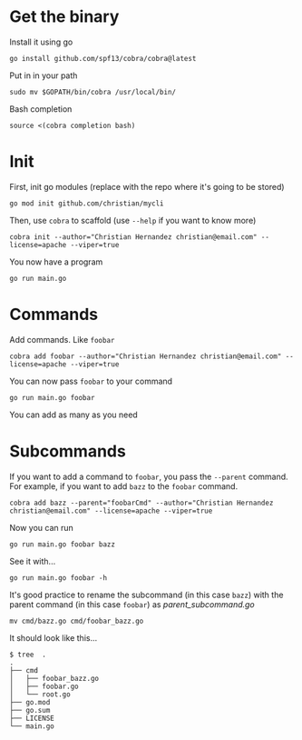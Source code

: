 # Get the binary

Install it using go

```shell
go install github.com/spf13/cobra/cobra@latest
```

Put in in your path

```shell
sudo mv $GOPATH/bin/cobra /usr/local/bin/
```

Bash completion

```shell
source <(cobra completion bash)
```

# Init

First, init go modules (replace with the repo where it's going to be stored)

```shell
go mod init github.com/christian/mycli
```

Then, use `cobra` to scaffold (use `--help` if you want to know more)

```shell
cobra init --author="Christian Hernandez christian@email.com" --license=apache --viper=true
```

You now have a program

```shell
go run main.go
```

# Commands

Add commands. Like `foobar`

```shell
cobra add foobar --author="Christian Hernandez christian@email.com" --license=apache --viper=true
```

You can now pass `foobar` to your command

```shell
go run main.go foobar
```

You can add as many as you need

# Subcommands

If you want to add a command to `foobar`, you pass the `--parent` command. For example, if you want to add `bazz` to the `foobar` command.

```shell
cobra add bazz --parent="foobarCmd" --author="Christian Hernandez christian@email.com" --license=apache --viper=true
```

Now you can run

```shell
go run main.go foobar bazz
```


See it with...

```shell
go run main.go foobar -h
```

It's good practice to rename the subcommand (in this case `bazz`) with the parent command (in this case `foobar`) as *parent_subcommand.go*

```shell
mv cmd/bazz.go cmd/foobar_bazz.go
```

It should look like this...

```
$ tree  .
.
├── cmd
│   ├── foobar_bazz.go
│   ├── foobar.go
│   └── root.go
├── go.mod
├── go.sum
├── LICENSE
└── main.go
```
